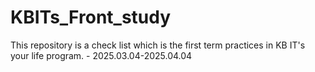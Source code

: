 # KBITs_Front_study
This repository is a check list which is the first term practices in KB IT's your life program. - 2025.03.04-2025.04.04
